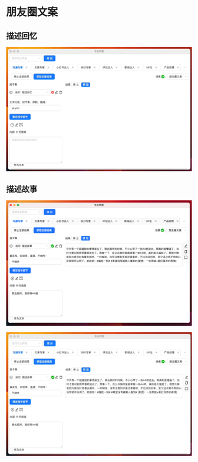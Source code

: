 # 朋友圈文案

## 描述回忆

![](./img/4-pengYouQuan/2023-09-22-img-23-demo-pengYouQuan.gif)

## 描述故事

![](./img/4-pengYouQuan/2023-09-22-img-24-demo-pengYouQuan.png)

![](./img/4-pengYouQuan/2023-09-22-img-25-demo-pengYouQuan.gif)
